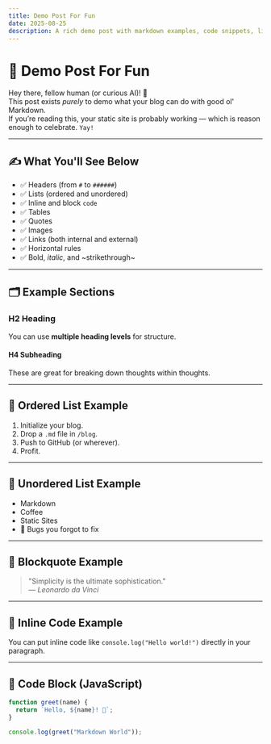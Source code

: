 ```yaml
---
title: Demo Post For Fun  
date: 2025-08-25  
description: A rich demo post with markdown examples, code snippets, lists, links, and a dash of style.  
---
```


# 🧪 Demo Post For Fun

Hey there, fellow human (or curious AI)! 👋  
This post exists *purely* to demo what your blog can do with good ol' Markdown.  
If you’re reading this, your static site is probably working — which is reason enough to celebrate.  `Yay!`

---

## ✍️ What You'll See Below

- ✅ Headers (from `#` to `######`)
- ✅ Lists (ordered and unordered)
- ✅ Inline and block `code`
- ✅ Tables
- ✅ Quotes
- ✅ Images
- ✅ Links (both internal and external)
- ✅ Horizontal rules
- ✅ Bold, _italic_, and ~strikethrough~

---

## 🗂 Example Sections

### H2 Heading  
You can use **multiple heading levels** for structure.

#### H4 Subheading  
These are great for breaking down thoughts within thoughts.

---

## 🔢 Ordered List Example

1. Initialize your blog.
2. Drop a `.md` file in `/blog`.
3. Push to GitHub (or wherever).
4. Profit.

---

## 🔹 Unordered List Example

- Markdown
- Coffee
- Static Sites
- 🐛 Bugs you forgot to fix

---

## 💬 Blockquote Example

> "Simplicity is the ultimate sophistication."  
> — *Leonardo da Vinci*

---

## 🧮 Inline Code Example

You can put inline code like `console.log("Hello world!")` directly in your paragraph.

---

## 🧱 Code Block (JavaScript)

```js
function greet(name) {
  return `Hello, ${name}! 👋`;
}

console.log(greet("Markdown World"));
